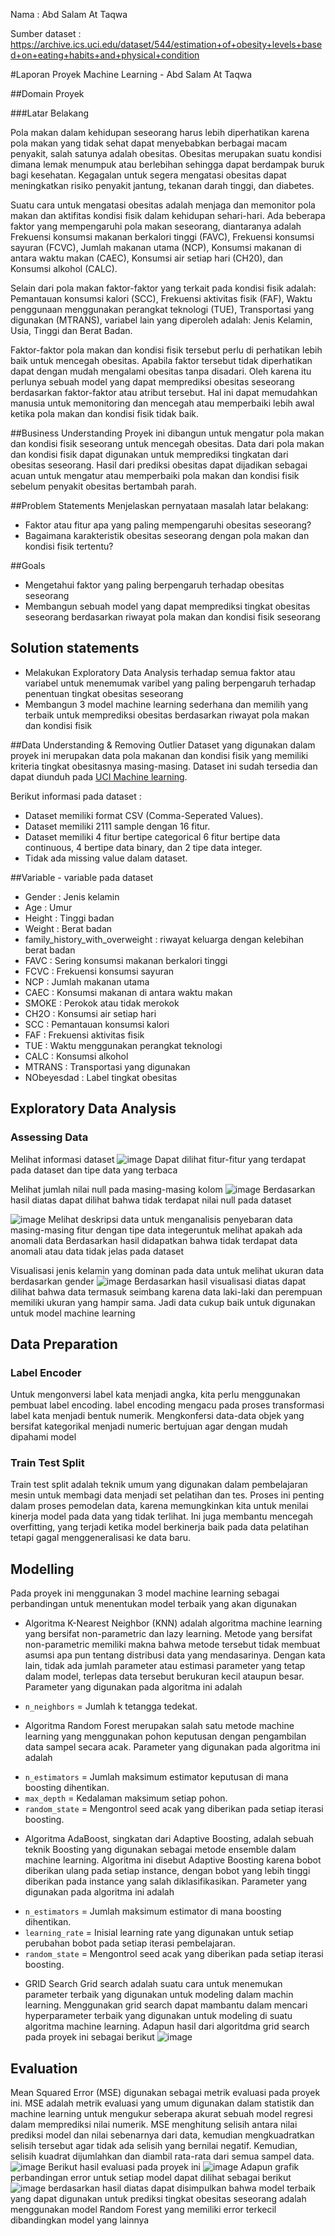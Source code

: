 Nama : Abd Salam At Taqwa

Sumber dataset : https://archive.ics.uci.edu/dataset/544/estimation+of+obesity+levels+based+on+eating+habits+and+physical+condition

#Laporan Proyek Machine Learning - Abd Salam At Taqwa

##Domain Proyek

###Latar Belakang

Pola makan dalam kehidupan seseorang harus lebih diperhatikan karena pola makan yang tidak sehat dapat menyebabkan berbagai macam penyakit, salah satunya adalah obesitas. Obesitas merupakan suatu kondisi dimana lemak menumpuk atau berlebihan sehingga dapat berdampak buruk bagi kesehatan. Kegagalan untuk segera mengatasi obesitas dapat meningkatkan risiko penyakit jantung, tekanan darah tinggi, dan diabetes.

Suatu cara untuk mengatasi obesitas adalah menjaga dan memonitor pola makan dan aktifitas kondisi fisik dalam kehidupan sehari-hari. Ada beberapa faktor yang mempengaruhi pola makan seseorang, diantaranya adalah Frekuensi konsumsi makanan berkalori tinggi (FAVC), Frekuensi konsumsi sayuran (FCVC), Jumlah makanan utama (NCP), Konsumsi makanan di antara waktu makan (CAEC), Konsumsi air setiap hari (CH20), dan Konsumsi alkohol (CALC).

Selain dari pola makan faktor-faktor yang terkait pada kondisi fisik adalah: Pemantauan konsumsi kalori (SCC), Frekuensi aktivitas fisik (FAF), Waktu penggunaan menggunakan perangkat teknologi (TUE), Transportasi yang digunakan (MTRANS), variabel lain yang diperoleh adalah: Jenis Kelamin, Usia, Tinggi dan Berat Badan.

Faktor-faktor pola makan dan kondisi fisik tersebut perlu di perhatikan lebih baik untuk mencegah obesitas. Apabila faktor tersebut tidak diperhatikan dapat dengan mudah mengalami obesitas tanpa disadari. Oleh karena itu perlunya sebuah model yang dapat memprediksi obesitas seseorang berdasarkan faktor-faktor atau atribut tersebut. Hal ini dapat memudahkan manusia untuk memonitoring dan mencegah atau memperbaiki lebih awal ketika pola makan dan kondisi fisik tidak baik.


##Business Understanding
Proyek ini dibangun untuk mengatur pola makan dan kondisi fisik seseorang untuk mencegah obesitas. Data dari pola makan dan kondisi fisik dapat digunakan untuk memprediksi tingkatan dari obesitas seseorang. Hasil dari prediksi obesitas dapat dijadikan sebagai acuan untuk mengatur atau memperbaiki pola makan dan kondisi fisik sebelum penyakit obesitas bertambah parah.


##Problem Statements
Menjelaskan pernyataan masalah latar belakang:

* Faktor atau fitur apa yang paling mempengaruhi obesitas seseorang?
* Bagaimana karakteristik obesitas seseorang dengan pola makan dan kondisi fisik tertentu?

##Goals
* Mengetahui faktor yang paling berpengaruh terhadap obesitas seseorang
* Membangun sebuah model yang dapat memprediksi tingkat obesitas seseorang berdasarkan riwayat pola makan dan kondisi fisik seseorang

## Solution statements
* Melakukan Exploratory Data Analysis terhadap semua faktor atau variabel untuk menemumak varibel yang paling berpengaruh terhadap penentuan tingkat obesitas seseorang
* Membangun 3 model machine learning sederhana dan memilih yang terbaik untuk memprediksi obesitas berdasarkan riwayat pola makan dan kondisi fisik

##Data Understanding & Removing Outlier
Dataset yang digunakan dalam proyek ini merupakan data pola makanan dan kondisi fisik yang memiliki kriteria tingkat obesitasnya masing-masing. Dataset ini sudah tersedia dan dapat diunduh pada [UCI Machine learning](https://archive.ics.uci.edu/dataset/544/estimation+of+obesity+levels+based+on+eating+habits+and+physical+condition).

Berikut informasi pada dataset :

* Dataset memiliki format CSV (Comma-Seperated Values).
* Dataset memiliki 2111 sample dengan 16 fitur.
* Dataset memiliki 4 fitur bertipe categorical 6 fitur bertipe data continuous, 4 bertipe data binary, dan 2 tipe data integer.
* Tidak ada missing value dalam dataset.

##Variable - variable pada dataset
* Gender : Jenis kelamin
* Age : Umur  
* Height : Tinggi badan
* Weight : Berat badan
* family_history_with_overweight : riwayat keluarga dengan kelebihan berat badan
* FAVC : Sering konsumsi makanan berkalori tinggi
* FCVC : Frekuensi konsumsi sayuran
* NCP  : Jumlah makanan utama
* CAEC : Konsumsi makanan di antara waktu makan
* SMOKE : Perokok atau tidak merokok
* CH2O : Konsumsi air setiap hari
* SCC  : Pemantauan konsumsi kalori
* FAF : Frekuensi aktivitas fisik
* TUE  : Waktu menggunakan perangkat teknologi
* CALC : Konsumsi alkohol
* MTRANS : Transportasi yang digunakan
* NObeyesdad  : Label tingkat obesitas

## Exploratory Data Analysis
### Assessing Data
Melihat informasi dataset
![image](https://github.com/abdussalamattaqwa/dicoding-ML_terapan-submission1/assets/67810655/35cb6e80-a58b-453d-99b5-89d443a5cb4b)
Dapat dilihat fitur-fitur yang terdapat pada dataset dan tipe data yang terbaca

Melihat jumlah nilai null pada masing-masing kolom
![image](https://github.com/abdussalamattaqwa/dicoding-ML_terapan-submission1/assets/67810655/b8c7611c-bbbf-4790-95c6-9dcbca08719a)
Berdasarkan hasil diatas dapat dilihat bahwa tidak terdapat nilai null pada dataset

![image](https://github.com/abdussalamattaqwa/dicoding-ML_terapan-submission1/assets/67810655/c104ff62-e1d7-4fe1-ab7f-ce051adcb83c)
Melihat deskripsi data untuk menganalisis penyebaran data masing-masing fitur dengan tipe data integeruntuk melihat apakah ada anomali data
Berdasarkan hasil didapatkan bahwa tidak terdapat data anomali atau data tidak jelas pada dataset

Visualisasi jenis kelamin yang dominan pada data untuk melihat ukuran data berdasarkan gender
![image](https://github.com/abdussalamattaqwa/dicoding-ML_terapan-submission1/assets/67810655/401e295b-f486-404b-9087-61fc09fb31cb)
Berdasarkan hasil visualisasi diatas dapat dilihat bahwa data termasuk seimbang karena data laki-laki dan perempuan memiliki ukuran yang hampir sama. Jadi data cukup baik untuk digunakan untuk model machine learning

## Data Preparation
### Label Encoder
Untuk mengonversi label kata menjadi angka, kita perlu menggunakan pembuat label encoding. label encoding mengacu pada proses transformasi label kata menjadi bentuk numerik. Mengkonfersi data-data objek yang bersifat kategorikal menjadi numeric bertujuan agar dengan mudah dipahami model
### Train Test Split
Train test split adalah teknik umum yang digunakan dalam pembelajaran mesin untuk membagi data menjadi set pelatihan dan tes. Proses ini penting dalam proses pemodelan data, karena memungkinkan kita untuk menilai kinerja model pada data yang tidak terlihat. Ini juga membantu mencegah overfitting, yang terjadi ketika model berkinerja baik pada data pelatihan tetapi gagal menggeneralisasi ke data baru.

## Modelling
Pada proyek ini menggunakan 3 model machine learning sebagai perbandingan untuk menentukan model terbaik yang akan digunakan
* Algoritma K-Nearest Neighbor (KNN) adalah algoritma machine learning yang bersifat non-parametric dan lazy learning. Metode yang bersifat non-parametric memiliki makna bahwa metode tersebut tidak membuat asumsi apa pun tentang distribusi data yang mendasarinya. Dengan kata lain, tidak ada jumlah parameter atau estimasi parameter yang tetap dalam model, terlepas data tersebut berukuran kecil ataupun besar. Parameter yang digunakan pada algoritma ini adalah
+ `n_neighbors` = Jumlah k tetangga tedekat.
* Algoritma Random Forest merupakan salah satu metode machine learning yang menggunakan pohon keputusan dengan pengambilan data sampel secara acak. Parameter yang digunakan pada algoritma ini adalah
+ `n_estimators` = Jumlah maksimum estimator keputusan di mana boosting dihentikan.
+ `max_depth` = Kedalaman maksimum setiap pohon.
+ `random_state` = Mengontrol seed acak yang diberikan pada setiap iterasi boosting.
* Algoritma AdaBoost, singkatan dari Adaptive Boosting, adalah sebuah teknik Boosting yang digunakan sebagai metode ensemble dalam machine learning. Algoritma ini disebut Adaptive Boosting karena bobot diberikan ulang pada setiap instance, dengan bobot yang lebih tinggi diberikan pada instance yang salah diklasifikasikan. Parameter yang digunakan pada algoritma ini adalah
+ `n_estimators` = Jumlah maksimum estimator di mana boosting dihentikan.
+ `learning_rate` = Inisial learning rate yang digunakan untuk setiap perubahan bobot pada setiap iterasi pembelajaran.
+ `random_state` = Mengontrol seed acak yang diberikan pada setiap iterasi boosting.

* GRID Search
Grid search adalah suatu cara untuk menemukan parameter terbaik yang digunakan untuk modeling dalam machin learning. Menggunakan grid search dapat mambantu dalam mencari hyperparameter terbaik yang digunakan untuk modeling di suatu algoritma machine learning. Adapun hasil dari algoritdma grid search pada proyek ini sebagai berikut
![image](https://github.com/abdussalamattaqwa/dicoding-ML_terapan-submission1/assets/67810655/a59c1bc8-2598-4328-a100-d05c1572e2d1)


## Evaluation
Mean Squared Error (MSE) digunakan sebagai metrik evaluasi pada proyek ini. MSE adalah metrik evaluasi yang umum digunakan dalam statistik dan machine learning untuk mengukur seberapa akurat sebuah model regresi dalam memprediksi nilai numerik. MSE menghitung selisih antara nilai prediksi model dan nilai sebenarnya dari data, kemudian mengkuadratkan selisih tersebut agar tidak ada selisih yang bernilai negatif. Kemudian, selisih kuadrat dijumlahkan dan diambil rata-rata dari semua sampel data.
![image](https://github.com/abdussalamattaqwa/dicoding-ML_terapan-submission1/assets/67810655/53af2296-44b8-40f3-91a0-b1b3ce5bfd93)
Berikut hasil evaluasi pada proyek ini
![image](https://github.com/abdussalamattaqwa/dicoding-ML_terapan-submission1/assets/67810655/a4f3561b-b1bb-42a1-bf98-ae61443bc688)
Adapun grafik perbandingan error untuk setiap model dapat dilihat sebagai berikut
![image](https://github.com/abdussalamattaqwa/dicoding-ML_terapan-submission1/assets/67810655/4e19ef12-ba70-41fb-956d-ef6a9b610f40)
berdasarkan hasil diatas dapat disimpulkan bahwa model terbaik yang dapat digunakan untuk prediksi tingkat obesitas seseorang adalah menggunakan model Random Forest yang memiliki error terkecil dibandingkan model yang lainnya


